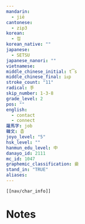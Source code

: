 ```yaml
---
mandarin:
  - jiē
cantonese:
  - zip3
korean:
  - 접
korean_native: ""
japanese:
  - SETSU
japanese_nanori: ""
vietnamese:
middle_chinese_initial: t͡s
middle_chinese_final: iᴇp
stroke_count: "11"
radical: 手
skip_number: 1-3-8
grade_level: 2
pos: ""
english:
  - contact
  - connect
羅馬字: job
韓文: 좁
joyo_level: "5"
hsk_level: ""
hanmun_edu_level: 中
danayo_id: 2111
mc_id: 1047
graphemic_classification: 妾
stand_in: "TRUE"
aliases:
---
```

```meta-bind-embed
[[nav/char_info]]
```

# Notes
